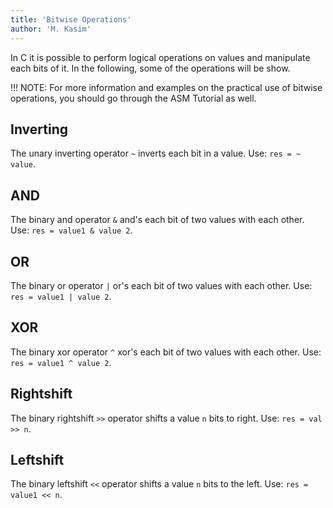 ```yaml
---
title: 'Bitwise Operations'
author: 'M. Kasim'
---
```


In C it is possible to perform logical operations on values and manipulate each bits of it. In the following, some of the operations will be show.

!!! NOTE: For more information and examples on the practical use of bitwise operations, you should go through the ASM Tutorial as well.

## Inverting
The unary inverting operator `~` inverts each bit in a value. Use: `res = ~ value`.

## AND
The binary and operator `&` and's each bit of two values with each other. Use: `res = value1 & value 2`.

## OR
The binary or operator `|` or's each bit of two values with each other. Use: `res = value1 | value 2`.

## XOR
The binary xor operator `^` xor's each bit of two values with each other. Use: `res = value1 ^ value 2`.

## Rightshift
The binary rightshift `>>` operator shifts a value `n` bits to right. Use: `res = val >> n`.

## Leftshift
The binary leftshift `<<` operator shifts a value `n` bits to the left. Use: `res = value1 << n`.

